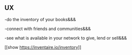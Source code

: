UX
----

-do the inventory of your books&&&

-connect with friends and communities&&&

-see what is available in your network to give, lend or sell&&&


[[show https://inventaire.io/inventory]]